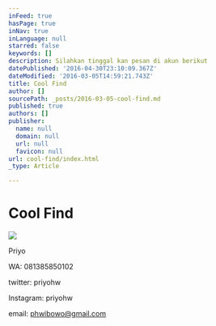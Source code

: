 ```yaml
---
inFeed: true
hasPage: true
inNav: true
inLanguage: null
starred: false
keywords: []
description: Silahkan tinggal kan pesan di akun berikut
datePublished: '2016-04-30T23:10:09.367Z'
dateModified: '2016-03-05T14:59:21.743Z'
title: Cool Find
author: []
sourcePath: _posts/2016-03-05-cool-find.md
published: true
authors: []
publisher:
  name: null
  domain: null
  url: null
  favicon: null
url: cool-find/index.html
_type: Article

---
```

# Cool Find
![](https://the-grid-user-content.s3-us-west-2.amazonaws.com/356c7c64-4783-4fe9-9520-470571ea2074.jpg)

Priyo

WA: 081385850102

twitter: priyohw

Instagram: priyohw

email: phwibowo@gmail.com